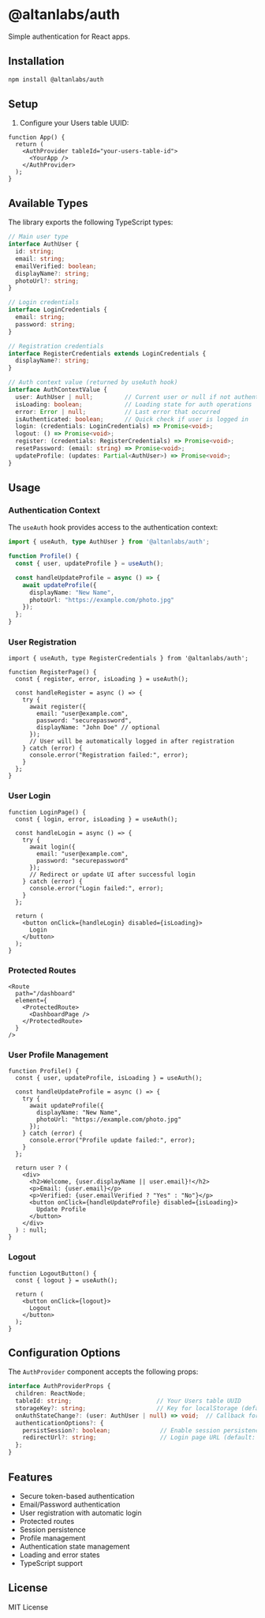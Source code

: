 # @altanlabs/auth

Simple authentication for React apps.

## Installation

```bash
npm install @altanlabs/auth
```

## Setup

1. Configure your Users table UUID:
```tsx
function App() {
  return (
    <AuthProvider tableId="your-users-table-id">
      <YourApp />
    </AuthProvider>
  );
}
```

## Available Types

The library exports the following TypeScript types:

```typescript
// Main user type
interface AuthUser {
  id: string;
  email: string;
  emailVerified: boolean;
  displayName?: string;
  photoUrl?: string;
}

// Login credentials
interface LoginCredentials {
  email: string;
  password: string;
}

// Registration credentials
interface RegisterCredentials extends LoginCredentials {
  displayName?: string;
}

// Auth context value (returned by useAuth hook)
interface AuthContextValue {
  user: AuthUser | null;         // Current user or null if not authenticated
  isLoading: boolean;            // Loading state for auth operations
  error: Error | null;           // Last error that occurred
  isAuthenticated: boolean;      // Quick check if user is logged in
  login: (credentials: LoginCredentials) => Promise<void>;
  logout: () => Promise<void>;
  register: (credentials: RegisterCredentials) => Promise<void>;
  resetPassword: (email: string) => Promise<void>;
  updateProfile: (updates: Partial<AuthUser>) => Promise<void>;
}
```

## Usage

### Authentication Context

The `useAuth` hook provides access to the authentication context:

```typescript
import { useAuth, type AuthUser } from '@altanlabs/auth';

function Profile() {
  const { user, updateProfile } = useAuth();

  const handleUpdateProfile = async () => {
    await updateProfile({
      displayName: "New Name",
      photoUrl: "https://example.com/photo.jpg"
    });
  };
}
```

### User Registration
```tsx
import { useAuth, type RegisterCredentials } from '@altanlabs/auth';

function RegisterPage() {
  const { register, error, isLoading } = useAuth();

  const handleRegister = async () => {
    try {
      await register({
        email: "user@example.com",
        password: "securepassword",
        displayName: "John Doe" // optional
      });
      // User will be automatically logged in after registration
    } catch (error) {
      console.error("Registration failed:", error);
    }
  };
}
```

### User Login
```tsx
function LoginPage() {
  const { login, error, isLoading } = useAuth();

  const handleLogin = async () => {
    try {
      await login({
        email: "user@example.com",
        password: "securepassword"
      });
      // Redirect or update UI after successful login
    } catch (error) {
      console.error("Login failed:", error);
    }
  };

  return (
    <button onClick={handleLogin} disabled={isLoading}>
      Login
    </button>
  );
}
```

### Protected Routes
```tsx
<Route
  path="/dashboard"
  element={
    <ProtectedRoute>
      <DashboardPage />
    </ProtectedRoute>
  }
/>
```

### User Profile Management
```tsx
function Profile() {
  const { user, updateProfile, isLoading } = useAuth();

  const handleUpdateProfile = async () => {
    try {
      await updateProfile({
        displayName: "New Name",
        photoUrl: "https://example.com/photo.jpg"
      });
    } catch (error) {
      console.error("Profile update failed:", error);
    }
  };

  return user ? (
    <div>
      <h2>Welcome, {user.displayName || user.email}!</h2>
      <p>Email: {user.email}</p>
      <p>Verified: {user.emailVerified ? "Yes" : "No"}</p>
      <button onClick={handleUpdateProfile} disabled={isLoading}>
        Update Profile
      </button>
    </div>
  ) : null;
}
```

### Logout
```tsx
function LogoutButton() {
  const { logout } = useAuth();

  return (
    <button onClick={logout}>
      Logout
    </button>
  );
}
```

## Configuration Options

The `AuthProvider` component accepts the following props:

```typescript
interface AuthProviderProps {
  children: ReactNode;
  tableId: string;                        // Your Users table UUID
  storageKey?: string;                    // Key for localStorage (default: "auth_user")
  onAuthStateChange?: (user: AuthUser | null) => void;  // Callback for auth state changes
  authenticationOptions?: {
    persistSession?: boolean;              // Enable session persistence (default: true)
    redirectUrl?: string;                  // Login page URL (default: "/login")
  };
}
```

## Features

- Secure token-based authentication
- Email/Password authentication
- User registration with automatic login
- Protected routes
- Session persistence
- Profile management
- Authentication state management
- Loading and error states
- TypeScript support

## License

MIT License